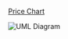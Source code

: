 [Price Chart](https://poocoin.app/tokens/0xc98a8ec7a07f1b743e86896a52434c4c6a0dbc42)

![UML Diagram]()
